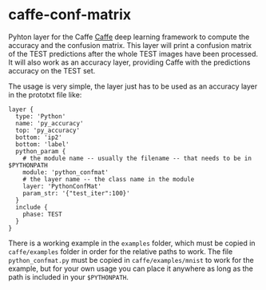 # caffe-conf-matrix
Pyhton layer for the Caffe [Caffe](https://github.com/BVLC/caffe) deep learning framework to compute the accuracy and the confusion matrix.
This layer will print a confusion matrix of the TEST predictions after the whole TEST images have been processed. It will also work as an accuracy layer, providing Caffe with the predictions accuracy on the TEST set.

The usage is very simple, the layer just has to be used as an accuracy layer in the prototxt file like:
	
	layer {
	  type: 'Python'
	  name: 'py_accuracy'
	  top: 'py_accuracy'
	  bottom: 'ip2'
	  bottom: 'label'
	  python_param {
	    # the module name -- usually the filename -- that needs to be in $PYTHONPATH
	    module: 'python_confmat'
	    # the layer name -- the class name in the module
	    layer: 'PythonConfMat'
	    param_str: '{"test_iter":100}'
	  }
	  include {
	    phase: TEST
	  }
	}

There is a working example in the `examples` folder, which must be copied in `caffe/examples` folder in order for the relative paths to work. The file `python_confmat.py` must be copied in `caffe/examples/mnist` to work for the example, but for your own usage you can place it anywhere as long as the path is included in your `$PYTHONPATH`.
